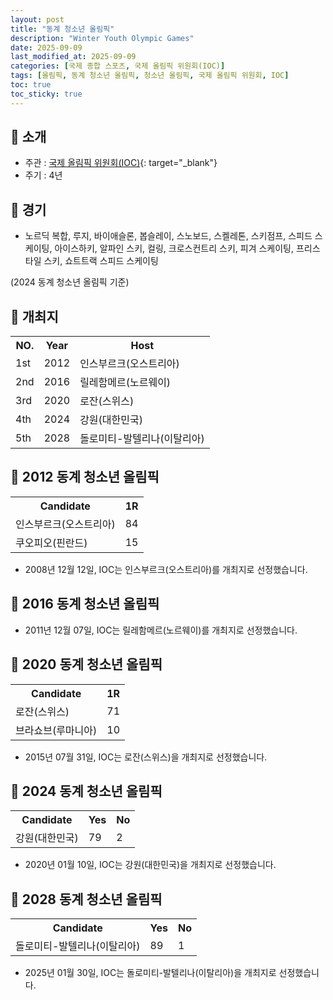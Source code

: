 ```yaml
---
layout: post
title: "동계 청소년 올림픽"
description: "Winter Youth Olympic Games"
date: 2025-09-09
last_modified_at: 2025-09-09
categories: [국제 종합 스포츠, 국제 올림픽 위원회(IOC)]
tags: [올림픽, 동계 청소년 올림픽, 청소년 올림픽, 국제 올림픽 위원회, IOC]
toc: true
toc_sticky: true
---
```

## 📜 소개
* 주관 : [국제 올림픽 위원회(IOC)](https://www.olympics.com/ioc){: target="_blank"}
* 주기 : 4년

## 📜 경기
* 노르딕 복합, 루지, 바이애슬론, 봅슬레이, 스노보드, 스켈레톤, 스키점프, 스피드 스케이팅, 아이스하키, 알파인 스키, 컬링, 크로스컨트리 스키, 피겨 스케이팅, 프리스타일 스키, 쇼트트랙 스피드 스케이팅

(2024 동계 청소년 올림픽 기준)

## 📜 개최지

<html>

<head>
    <meta charset="UTF-8">
</head>

<body>
    <table>
        <tr class="header-row">
            <th class="col-no">NO.</th>
            <th class="col-year">Year</th>
            <th class="col-host">Host</th>
        </tr>
        <tr>
            <td>1st</td>
            <td>2012</td>
            <td>인스부르크(오스트리아)</td>
        </tr>
        <tr>
            <td>2nd</td>
            <td>2016</td>
            <td>릴레함메르(노르웨이)</td>
        </tr>
        <tr>
            <td>3rd</td>
            <td>2020</td>
            <td>로잔(스위스)</td>
        </tr>
        <tr>
            <td><span class="korea-host">4th</span></td>
            <td><span class="korea-host">2024</span></td>
            <td><span class="korea-host">강원(대한민국)</span></td>
        </tr>
        <tr>
            <td>5th</td>
            <td>2028</td>
            <td>돌로미티-발텔리나(이탈리아)</td>
        </tr>
    </table>
</body>

</html>

## 📜 2012 동계 청소년 올림픽

<html>

<head>
    <meta charset="UTF-8">
</head>

<body>
    <table>
        <tr class="header-row">
            <th class="col-Candidate-70">Candidate</th>
            <th class="col-Round-30">1R</th>
        </tr>
        <tr>
            <td><span class="foreign-host">인스부르크(오스트리아)</span></td>
            <td><span class="foreign-host2">84</span></td>
        </tr>
        <tr>
            <td>쿠오피오(핀란드)</td>
            <td>15</td>
        </tr>
    </table>
</body>

</html>

* 2008년 12월 12일, IOC는 <span class="foreign-host">인스부르크(오스트리아)</span>를 개최지로 선정했습니다.

## 📜 2016 동계 청소년 올림픽
* 2011년 12월 07일, IOC는 <span class="foreign-host">릴레함메르(노르웨이)</span>를 개최지로 선정했습니다.

## 📜 2020 동계 청소년 올림픽

<html>

<head>
    <meta charset="UTF-8">
</head>

<body>
    <table>
        <tr class="header-row">
            <th class="col-Candidate-70">Candidate</th>
            <th class="col-Round-30">1R</th>
        </tr>
        <tr>
            <td><span class="foreign-host">로잔(스위스)</span></td>
            <td><span class="foreign-host2">71</span></td>
        </tr>
        <tr>
            <td>브라쇼브(루마니아)</td>
            <td>10</td>
        </tr>
    </table>
</body>

</html>

* 2015년 07월 31일, IOC는 <span class="foreign-host">로잔(스위스)</span>을 개최지로 선정했습니다.

## 📜 2024 동계 청소년 올림픽

<html>

<head>
    <meta charset="UTF-8">
</head>

<body>
    <table>
        <tr class="header-row">
            <th class="col-Candidate-70">Candidate</th>
            <th class="col-Round-15">Yes</th>
            <th class="col-Round-15">No</th>
        </tr>
        <tr>
            <td><span class="korea-host">강원(대한민국)</span></td>
            <td><span class="korea-host2">79</span></td>
            <td><span class="korea-host">2</span></td>
        </tr>
    </table>
</body>

</html>

* 2020년 01월 10일, IOC는 <span class="korea-host">강원(대한민국)</span>을 개최지로 선정했습니다.

## 📜 2028 동계 청소년 올림픽

<html>

<head>
    <meta charset="UTF-8">
</head>

<body>
    <table>
        <tr class="header-row">
            <th class="col-Candidate-70">Candidate</th>
            <th class="col-Round-15">Yes</th>
            <th class="col-Round-15">No</th>
        </tr>
        <tr>
            <td><span class="foreign-host">돌로미티-발텔리나(이탈리아)</span></td>
            <td><span class="foreign-host2">89</span></td>
            <td><span class="foreign-host">1</span></td>
        </tr>
    </table>
</body>

</html>

* 2025년 01월 30일, IOC는 <span class="foreign-host">돌로미티-발텔리나(이탈리아)</span>을 개최지로 선정했습니다.
